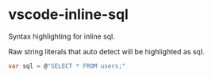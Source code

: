 # vscode-inline-sql
Syntax highlighting for inline sql.

Raw string literals that auto detect will be highlighted as sql.

```csharp
var sql = @"SELECT * FROM users;"
```